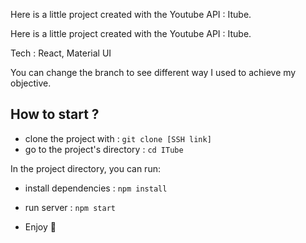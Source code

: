 Here is a little project created with the Youtube API : Itube.

Here is a little project created with the Youtube API : Itube.


Tech : React, Material UI

You can change the branch to see different way I used to achieve my objective.

## How to start ?

- clone the project with : ```git clone [SSH link]```
- go to the project's directory : ```cd ITube```

In the project directory, you can run:

- install dependencies : ```npm install```
- run server : ```npm start```

- Enjoy :call_me_hand:

